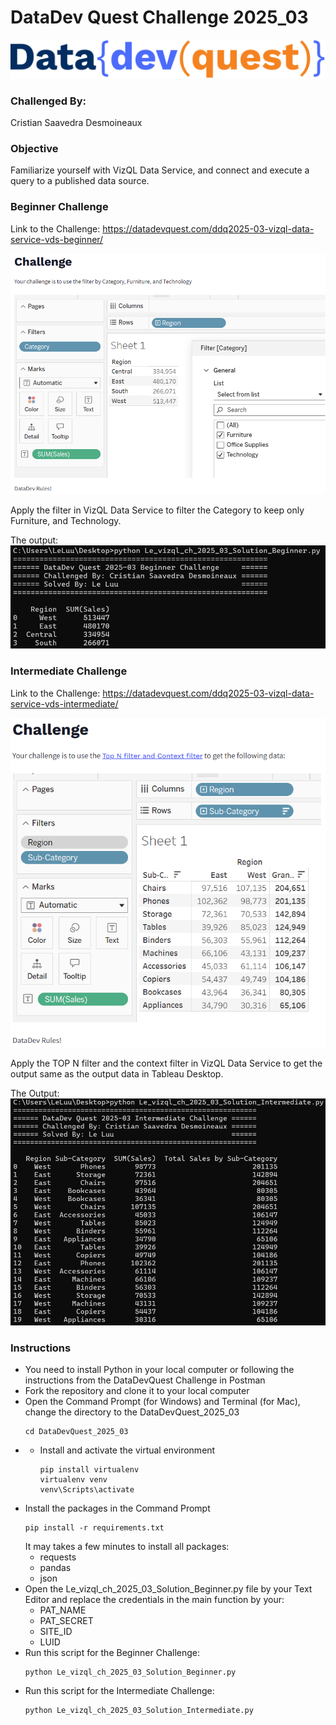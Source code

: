# DataDev Quest Challenge 2025_03

![image](https://github.com/le-luu/DataDevQuest_2025_03/blob/main/img/logo.svg)

### Challenged By: 
Cristian Saavedra Desmoineaux

### Objective
Familiarize yourself with VizQL Data Service, and connect and execute a query to a published data source.

### Beginner Challenge

Link to the Challenge: https://datadevquest.com/ddq2025-03-vizql-data-service-vds-beginner/

![image](https://github.com/le-luu/DataDevQuest_2025_03/blob/main/img/2025_03_Beginner_Challenge.png)

Apply the filter in VizQL Data Service to filter the Category to keep only Furniture, and Technology.

The output:
![image](https://github.com/le-luu/DataDevQuest_2025_03/blob/main/img/2025_03_beginner_output.png)

### Intermediate Challenge

Link to the Challenge: https://datadevquest.com/ddq2025-03-vizql-data-service-vds-intermediate/

![image](https://github.com/le-luu/DataDevQuest_2025_03/blob/main/img/2025_03_Intermediate_Challenge.png)

Apply the TOP N filter and the context filter in VizQL Data Service to get the output same as the output data in Tableau Desktop.

The Output:
![image](https://github.com/le-luu/DataDevQuest_2025_03/blob/main/img/2025_03_Intermediate_output.png)

### Instructions
- You need to install Python in your local computer or following the instructions from the DataDevQuest Challenge in Postman
- Fork the repository and clone it to your local computer
- Open the Command Prompt (for Windows) and Terminal (for Mac), change the directory to the DataDevQuest_2025_03
    ```
    cd DataDevQuest_2025_03
    ```
- - Install and activate the virtual environment
    ```
    pip install virtualenv
    virtualenv venv
    venv\Scripts\activate
    ```    
- Install the packages in the Command Prompt
    ```
    pip install -r requirements.txt
    ```
    It may takes a few minutes to install all packages:
    - requests
    - pandas
    - json
- Open the Le_vizql_ch_2025_03_Solution_Beginner.py file by your Text Editor and replace the credentials in the main function by your:
    - PAT_NAME
    - PAT_SECRET
    - SITE_ID
    - LUID
- Run this script for the Beginner Challenge:
    ```
    python Le_vizql_ch_2025_03_Solution_Beginner.py
    ```
- Run this script for the Intermediate Challenge:
    ```
    python Le_vizql_ch_2025_03_Solution_Intermediate.py
    ```
